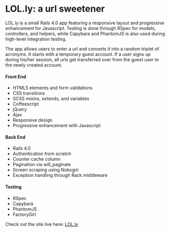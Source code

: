 # LOL.ly: a url sweetener

LOL.ly is a small Rails 4.0 app featuring a responsive layout and progressive enhancement for Javascript. Testing is done through RSpec for models, controllers, and helpers, while Capybara and PhantomJS is also used during high-level integration testing.

The app allows users to enter a url and converts it into a random triplet of acronyms. It starts with a temporary guest account. If a user signs up during his/her session, all urls get transferred over from the guest user to the newly created account.

#### Front End
  + HTML5 elements and form validations
  + CSS transitions
  + SCSS mixins, extends, and variables
  + Coffeescript
  + jQuery
  + Ajax
  + Responsive design
  + Progressive enhancement with Javascript
#### Back End
  + Rails 4.0
  + Authentication from scratch
  + Counter cache column
  + Pagination via will_paginate
  + Screen scraping using Nokogiri
  + Exception handling through Rack middleware
#### Testing
  + RSpec
  + Capybara
  + PhantomJS
  + FactoryGirl

Check out the site live here: [LOL.ly]

  [LOL.ly]: https://lolly.herokuapp.com